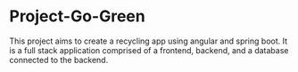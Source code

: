 # Project-Go-Green
This project aims to create a recycling app using angular and spring boot. It is a full stack application comprised of a frontend, backend, and a database connected to the backend.
